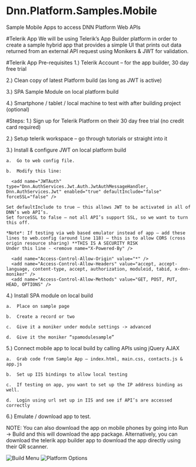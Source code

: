 # Dnn.Platform.Samples.Mobile
Sample Mobile Apps to access DNN Platform Web APIs

#Telerik App
We will be using Telerik’s App Builder platform in order to create a sample hybrid app that provides a simple UI that prints out data returned from an external API request using Monikers & JWT for validation.

#Telerik App Pre-requisites
  1.)	Telerik Account – for the app builder, 30 day free trial
  
  2.)	Clean copy of latest Platform build (as long as JWT is active)
  
  3.)	SPA Sample Module on local platform build
  
  4.)	Smartphone / tablet / local machine to test with after building project (optional)

#Steps:
  1.)	Sign up for Telerik Platform on their 30 day free trial (no credit card required)
  
  2.)	Setup telerik workspace – go through tutorials or straight into it
  
  3.)	Install & configure JWT on local platform build
  
    a.	Go to web config file.
    
    b.	Modify this line:
    
      <add name="JWTAuth" type="Dnn.AuthServices.Jwt.Auth.JwtAuthMessageHandler, Dnn.AuthServices.Jwt" enabled="true" defaultInclude="false" forceSSL="false" />
    
    Set defaultInclude to true – this allows JWT to be activated in all of DNN’s web API’s.
    Set forceSSL to false – not all API’s support SSL, so we want to turn this off.
    
    *Note*: If testing via web based emulator instead of app – add these lines to web.config (around line 118) – this is to allow CORS (cross origin resource sharing) **THIS IS A SECURITY RISK
    Under this line - <remove name="X-Powered-By" />
    
      <add name="Access-Control-Allow-Origin" value="*" />
      <add name="Access-Control-Allow-Headers" value="accept, accept-language, content-type, accept, authorization, moduleid, tabid, x-dnn-moniker" />
      <add name="Access-Control-Allow-Methods" value="GET, POST, PUT, HEAD, OPTIONS" />
  
  4.)	Install SPA module on local build
  
    a.	Place on sample page
    
    b.	Create a record or two
    
    c.	Give it a moniker under module settings -> advanced
    
    d.	Give it the moniker “spamodulesample”
  
  5.)	Connect mobile app to local build by calling APIs using jQuery AJAX
  
    a.	Grab code from Sample App – index.html, main.css, contacts.js & app.js
    
    b.	Set up IIS bindings to allow local testing
    
    c.	If testing on app, you want to set up the IP address binding as well.
    
    d.	Login using url set up in IIS and see if API’s are accessed correctly
  
  6.)	Emulate / download app to test.

NOTE: You can also download the app on mobile phones by going into Run -> Build and this will download the app package. Alternatively, you can download the telerik app builder app to download the app directly using their QR scanner.

![Build Menu](https://raw.githubusercontent.com/dnnsoftware/Dnn.Platform.Samples.Mobile/master/images/build.png)
![Platform Options](https://raw.githubusercontent.com/dnnsoftware/Dnn.Platform.Samples.Mobile/master/images/platform.png)
